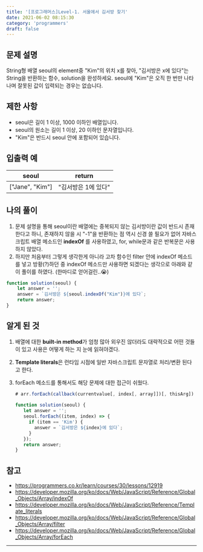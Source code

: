 ```yaml
---
title: '[프로그래머스]Level-1. 서울에서 김서방 찾기'
date: 2021-06-02 08:15:30
category: 'programmers'
draft: false
---
```



## 문제 설명

String형 배열 seoul의 element중 "Kim"의 위치 x를 찾아, "김서방은 x에 있다"는 String을 반환하는  함수, solution을 완성하세요. seoul에 "Kim"은 오직 한 번만 나타나며 잘못된 값이 입력되는 경우는 없습니다.

## 제한 사항

- seoul은 길이 1 이상, 1000 이하인 배열입니다.
- seoul의 원소는 길이 1 이상,  20 이하인 문자열입니다.
- "Kim"은 반드시 seoul 안에 포함되어 있습니다.

## 입출력 예

| seoul           | return              |
| --------------- | ------------------- |
| ["Jane", "Kim"] | "김서방은 1에 있다" |

## 나의 풀이

1. 문제 설명을 통해 seoul이란 배열에는 중복되지 않는 김서방이란 값이 반드시 존재한다고 하니, 존재하지 않을 시 "-1"을 반환하는 점 역시 신경 쓸 필요가 없어 자바스크립트 배열 메소드인 **indexOf** 를 사용하였고, for, while문과 같은 반복문은 사용하지 않았다.
2. 하지만 처음부터 그렇게 생각한게 아니라 고차 함수인 filter 안에 indexOf 메소드를 넣고 방황(?)하던 중 indexOf 메소드만 사용하면 되겠다는 생각으로 아래와 같이 풀이를 하였다. (한마디로 얻어걸린..😭) 

```javascript
function solution(seoul) {
    let answer = '';
    answer = `김서방은 ${seoul.indexOf("Kim")}에 있다`;   
    return answer;
}
```

## 알게 된 것

1. 배열에 대한 **built-in method**가 엄청 많아 외우진 않더라도 대략적으로 어떤 것들이 있고 사용은 어떻게 하는 지 눈에 읽혀야겠다.

2. **Template literals**은 런타임 시점에 일반 자바스크립트 문자열로 처리/변환 된다고 한다.

3. forEach 메소드를 통해서도 해당 문제에 대한 접근이 쉬웠다.

   ```javascript
   # arr.forEach(callback(currentvalue[, index[, array]])[, thisArg])
     
   function solution(seoul) {
      let answer = '';
      seoul.forEach((item, index) => {
        if (item == 'Kim') {
          answer = `김서방은 ${index}에 있다`;   
        }
      });
      return answer;
   }
   ```

## 참고

* https://programmers.co.kr/learn/courses/30/lessons/12919
* https://developer.mozilla.org/ko/docs/Web/JavaScript/Reference/Global_Objects/Array/indexOf
* https://developer.mozilla.org/ko/docs/Web/JavaScript/Reference/Template_literals
* https://developer.mozilla.org/ko/docs/Web/JavaScript/Reference/Global_Objects/Array/filter
* https://developer.mozilla.org/ko/docs/Web/JavaScript/Reference/Global_Objects/Array/forEach

---

